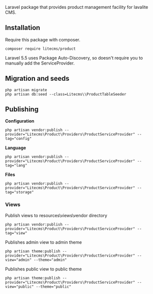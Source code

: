 Laravel package that provides product management facility for lavalite CMS.

## Installation

Require this package with composer. 

    composer require litecms/product

Laravel 5.5 uses Package Auto-Discovery, so doesn't require you to manually add the ServiceProvider.


## Migration and seeds

    php artisan migrate
    php artisan db:seed --class=Litecms\\ProductTableSeeder
    
## Publishing

**Configuration**

    php artisan vendor:publish --provider="Litecms\Product\Providers\ProductServiceProvider" --tag="config"

**Language**

    php artisan vendor:publish --provider="Litecms\Product\Providers\ProductServiceProvider" --tag="lang"

**Files**

    php artisan vendor:publish --provider="Litecms\Product\Providers\ProductServiceProvider" --tag="storage"

### Views

Publish views to resources\views\vendor directory

    php artisan vendor:publish --provider="Litecms\Product\Providers\ProductServiceProvider" --tag="view"

Publishes admin view to admin theme

    php artisan theme:publish --provider="Litecms\Product\Providers\ProductServiceProvider" --view="admin" --theme="admin"

Publishes public view to public theme

    php artisan theme:publish --provider="Litecms\Product\Providers\ProductServiceProvider" --view="public" --theme="public"